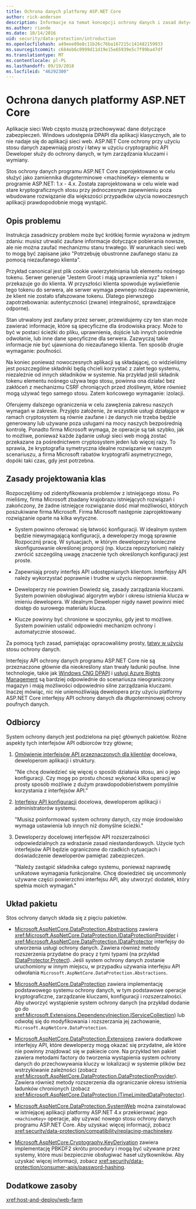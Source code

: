 ```yaml
---
title: Ochrona danych platformy ASP.NET Core
author: rick-anderson
description: Informacje na temat koncepcji ochrony danych i zasad dotyczących projektowania interfejsów API do ochrony danych usługi ASP.NET Core.
ms.author: riande
ms.date: 10/14/2016
uid: security/data-protection/introduction
ms.openlocfilehash: a49eee89e8c11b26c76ba167215c141482159933
ms.sourcegitcommit: c684eb6c0999d11d19e15e65939e5c7f99ba47df
ms.translationtype: MT
ms.contentlocale: pl-PL
ms.lasthandoff: 09/19/2018
ms.locfileid: "46292300"
---
```

# <a name="aspnet-core-data-protection"></a>Ochrona danych platformy ASP.NET Core

Aplikacje sieci Web często muszą przechowywać dane dotyczące zabezpieczeń. Windows udostępnia DPAPI dla aplikacji klasycznych, ale to nie nadaje się do aplikacji sieci web. ASP.NET Core ochrony przy użyciu stosu danych zapewniają prosty i łatwy w użyciu cryptographic API Deweloper służy do ochrony danych, w tym zarządzania kluczami i wymiany.

Stos ochrony danych programu ASP.NET Core zaprojektowano w celu służyć jako zamiennika długoterminowe &lt;machineKey&gt; elementu w programie ASP.NET: 1.x - 4.x. Została zaprojektowana w celu wiele wad stare kryptograficznych stosu przy jednoczesnym zapewnieniu poza wbudowane rozwiązanie dla większości przypadków użycia nowoczesnych aplikacji prawdopodobnie mogą wystąpić.

## <a name="problem-statement"></a>Opis problemu

Instrukcja zasadniczy problem może być krótkiej formie wyrażona w jednym zdaniu: musisz utrwalić zaufane informacje dotyczące pobierania nowsze, ale nie można zaufać mechanizmu stanu trwałego. W warunkach sieci web to mogą być zapisane jako "Potrzebuję obustronne zaufanego stanu za pomocą niezaufanego klienta".

Przykład canonical jest plik cookie uwierzytelniania lub elementu nośnego tokenu. Serwer generuje "Jestem Groot i mają uprawnienia xyz" token i przekazuje go do klienta. W przyszłości klienta spowoduje wyświetlenie tego tokenu do serwera, ale serwer wymaga pewnego rodzaju zapewnienie, że klient nie zostało sfałszowane tokenu. Dlatego pierwszego zapotrzebowania: autentyczności (zwane) integralność, sprawdzające odporne).

Stan utrwalony jest zaufany przez serwer, przewidujemy czy ten stan może zawierać informacje, które są specyficzne dla środowiska pracy. Może to być w postaci ścieżki do pliku, uprawnienia, dojście lub innych pośrednie odwołanie, lub inne dane specyficzne dla serwera. Zazwyczaj takie informacje nie być ujawniona do niezaufanego klienta. Ten sposób drugie wymaganie: poufności.

Na koniec ponieważ nowoczesnych aplikacji są składającej, co widzieliśmy jest poszczególne składniki będą chcieli korzystać z zalet tego systemu, niezależnie od innych składników w systemie. Na przykład jeśli składnik tokenu elementu nośnego używa tego stosu, powinna ona działać bez zakłóceń z mechanizmu CSRF chroniących przed złośliwym, które również mogą używać tego samego stosu. Zatem końcowego wymaganie: izolacji.

Oferujemy dalszego ograniczenia w celu zawężenia zakresu naszych wymagań w zakresie. Przyjęto założenie, że wszystkie usługi działające w ramach cryptosystem są równie zaufane i że danych nie trzeba będzie generowany lub używane poza usługami na mocy naszych bezpośrednią kontrolę. Ponadto firma Microsoft wymaga, że operacje są tak szybko, jak to możliwe, ponieważ każde żądanie usługi sieci web mogą zostać przekazane za pośrednictwem cryptosystem jeden lub więcej razy. To sprawia, że kryptografia symetryczna idealne rozwiązanie w naszym scenariuszu, a firma Microsoft rabatów kryptografii asymetrycznego, dopóki taki czas, gdy jest potrzebna.

## <a name="design-philosophy"></a>Zasady projektowania klas

Rozpoczęliśmy od zidentyfikowania problemów z istniejącego stosu. Po mieliśmy, firma Microsoft zbadany krajobrazu istniejących rozwiązań i zakończony, że żadne istniejące rozwiązanie dość miał możliwości, których poszukiwane firma Microsoft. Firma Microsoft następnie zaprojektowany rozwiązanie oparte na kilka wytyczne.

* System powinno oferować się łatwość konfiguracji. W idealnym system będzie niewymagającą konfiguracji, a deweloperzy mogą sprawnie Rozpocznij pracę. W sytuacjach, w którym deweloperzy konieczne skonfigurowanie określonej proporcji (np. klucza repozytorium) należy zwrócić szczególną uwagę znaczenie tych określonych konfiguracji jest proste.

* Zapewniają prosty interfejs API udostępnianych klientom. Interfejsy API należy wykorzystać poprawnie i trudne w użyciu niepoprawnie.

* Deweloperzy nie powinien Dowiedz się, zasady zarządzania kluczami. System powinien obsługiwać algorytm wybór i okresu istnienia klucza w imieniu dewelopera. W idealnym Deweloper nigdy nawet powinni mieć dostęp do surowego materiału klucza.

* Klucze powinny być chronione w spoczynku, gdy jest to możliwe. System powinien ustalić odpowiedni mechanizm ochrony i automatycznie stosować.

Za pomocą tych zasad, pamiętając opracowaliśmy prosty, [łatwy w użyciu](xref:security/data-protection/using-data-protection) stosu ochrony danych.

Interfejsy API ochrony danych programu ASP.NET Core nie są przeznaczone głównie dla nieokreślony stan trwały ładunki poufne. Inne technologie, takie jak [Windows CNG DPAPI](https://msdn.microsoft.com/library/windows/desktop/hh706794%28v=vs.85%29.aspx) i [usługi Azure Rights Management](https://docs.microsoft.com/rights-management/) są bardziej odpowiednie do scenariusza nieograniczony magazyn i mają możliwości odpowiednio silne zarządzania kluczami. Inaczej mówiąc, nic nie uniemożliwiają dewelopera przy użyciu platformy ASP.NET Core interfejsy API ochrony danych dla długoterminowej ochrony poufnych danych.

## <a name="audience"></a>Odbiorcy

System ochrony danych jest podzielona na pięć głównych pakietów. Różne aspekty tych interfejsów API odbiorców trzy główne;

1. [Omówienie interfejsów API przeznaczonych dla klientów](xref:security/data-protection/consumer-apis/overview) docelowa, deweloperom aplikacji i struktury.

   "Nie chcę dowiedzieć się więcej o sposób działania stosu, ani o jego konfiguracji. Czy mogę po prostu chcesz wykonać kilka operacji w prosty sposób możliwie z dużym prawdopodobieństwem pomyślnie korzystania z interfejsów API."

2. [Interfejsy API konfiguracji](xref:security/data-protection/configuration/overview) docelowa, deweloperom aplikacji i administratorów systemu.

   "Musisz poinformować system ochrony danych, czy moje środowisko wymaga ustawienia lub innych niż domyślne ścieżki."

3. Deweloperzy docelowej interfejsów API rozszerzalności odpowiedzialnych za wdrażanie zasad niestandardowych. Użycie tych interfejsów API będzie ograniczone do rzadkich sytuacjach i doświadczenie deweloperów pamiętać zabezpieczeń.

   "Należy zastąpić składnika całego systemu, ponieważ naprawdę unikatowe wymagania funkcjonalne. Chcę dowiedzieć się uncommonly używane części powierzchni interfejsu API, aby utworzyć dodatek, który spełnia moich wymagań."

## <a name="package-layout"></a>Układ pakietu

Stos ochrony danych składa się z pięciu pakietów.

* [Microsoft.AspNetCore.DataProtection.Abstractions](https://www.nuget.org/packages/Microsoft.AspNetCore.DataProtection.Abstractions/) zawiera <xref:Microsoft.AspNetCore.DataProtection.IDataProtectionProvider> i <xref:Microsoft.AspNetCore.DataProtection.IDataProtector> interfejsy do utworzenia usługi ochrony danych. Zawiera również metody rozszerzenia przydatne do pracy z tymi typami (na przykład [IDataProtector.Protect](xref:Microsoft.AspNetCore.DataProtection.DataProtectionCommonExtensions.Protect*)). Jeśli system ochrony danych zostanie uruchomiony w innym miejscu, w przypadku używania interfejsu API odwołania `Microsoft.AspNetCore.DataProtection.Abstractions`.

* [Microsoft.AspNetCore.DataProtection](https://www.nuget.org/packages/Microsoft.AspNetCore.DataProtection/) zawiera implementację podstawowego systemu ochrony danych, w tym podstawowe operacje kryptograficzne, zarządzanie kluczami, konfiguracji i rozszerzalności. Aby utworzyć wystąpienie system ochrony danych (na przykład dodanie go do <xref:Microsoft.Extensions.DependencyInjection.IServiceCollection>) lub odwołaj się do modyfikowania i rozszerzania jej zachowanie, `Microsoft.AspNetCore.DataProtection`.

* [Microsoft.AspNetCore.DataProtection.Extensions](https://www.nuget.org/packages/Microsoft.AspNetCore.DataProtection.Extensions/) zawiera dodatkowe interfejsy API, które deweloperzy mogą okazać się przydatne, ale które nie powinny znajdować się w pakiecie core. Na przykład ten pakiet zawiera metodami factory do tworzenia wystąpienia system ochrony danych do przechowywania kluczy w lokalizacji w systemie plików bez wstrzykiwanie zależności (zobacz <xref:Microsoft.AspNetCore.DataProtection.DataProtectionProvider>). Zawiera również metody rozszerzenia dla ograniczanie okresu istnienia ładunków chronionych (zobacz <xref:Microsoft.AspNetCore.DataProtection.ITimeLimitedDataProtector>).

* [Microsoft.AspNetCore.DataProtection.SystemWeb](https://www.nuget.org/packages/Microsoft.AspNetCore.DataProtection.SystemWeb/) można zainstalować w istniejącej aplikacji platformy ASP.NET 4.x przekierować jego `<machineKey>` operacje, aby używać nowego stosu ochrony danych programu ASP.NET Core. Aby uzyskać więcej informacji, zobacz <xref:security/data-protection/compatibility/replacing-machinekey>.

* [Microsoft.AspNetCore.Cryptography.KeyDerivation](https://www.nuget.org/packages/Microsoft.AspNetCore.Cryptography.KeyDerivation/) zawiera implementację PBKDF2 skrótu procedury i mogą być używane przez systemy, które musi bezpiecznie obsługiwać haseł użytkowników. Aby uzyskać więcej informacji, zobacz <xref:security/data-protection/consumer-apis/password-hashing>.

## <a name="additional-resources"></a>Dodatkowe zasoby

<xref:host-and-deploy/web-farm>
